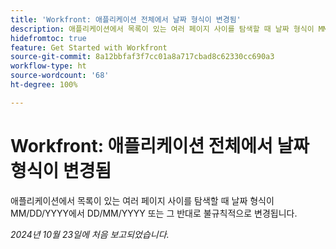 ```yaml
---
title: 'Workfront: 애플리케이션 전체에서 날짜 형식이 변경됨'
description: 애플리케이션에서 목록이 있는 여러 페이지 사이를 탐색할 때 날짜 형식이 MM/DD/YYYY에서 DD/MM/YYYY 또는 그 반대로 불규칙적으로 변경됩니다.
hidefromtoc: true
feature: Get Started with Workfront
source-git-commit: 8a12bbfaf3f7cc01a8a717cbad8c62330cc690a3
workflow-type: ht
source-wordcount: '68'
ht-degree: 100%

---
```


# Workfront: 애플리케이션 전체에서 날짜 형식이 변경됨

<!--
>[!NOTE]
>
>This issue was fixed on August 30, 2024.
-->

애플리케이션에서 목록이 있는 여러 페이지 사이를 탐색할 때 날짜 형식이 MM/DD/YYYY에서 DD/MM/YYYY 또는 그 반대로 불규칙적으로 변경됩니다.

_2024년 10월 23일에 처음 보고되었습니다._
